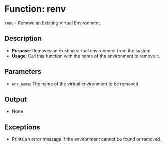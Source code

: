 # Function: renv

`renv` - Remove an Existing Virtual Environment.

## Description

- **Purpose**: Removes an existing virtual environment from the system.
- **Usage**: Call this function with the name of the environment to remove it.

## Parameters

- `env_name`: The name of the virtual environment to be removed.

## Output

- None

## Exceptions

- Prints an error message if the environment cannot be found or removed.
